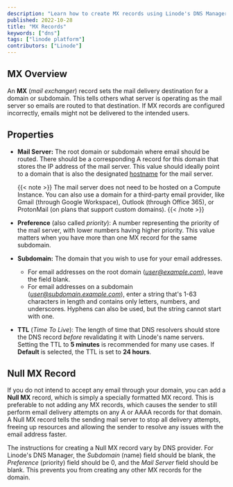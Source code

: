 ```yaml
---
description: "Learn how to create MX records using Linode's DNS Manager"
published: 2022-10-28
title: "MX Records"
keywords: ["dns"]
tags: ["linode platform"]
contributors: ["Linode"]
---
```


## MX Overview

An **MX** (*mail exchanger*) record sets the mail delivery destination for a domain or subdomain. This tells others what server is operating as the mail  server so emails are routed to that destination. If MX records are configured incorrectly, emails might not be delivered to the intended users.

## Properties

- **Mail Server:** The root domain or subdomain where email should be routed. There should be a corresponding A record for this domain that stores the IP address of the mail server. This value should ideally point to a domain that is also the designated [hostname](/docs/products/compute/compute-instances/guides/set-up-and-secure/#configure-a-custom-hostname) for the mail server.

    {{< note >}}
    The mail server does not need to be hosted on a Compute Instance. You can also use a domain for a third-party email provider, like Gmail (through Google Workspace), Outlook (through Office 365), or ProtonMail (on plans that support custom domains).
    {{< /note >}}

- **Preference** (also called *priority*): A number representing the priority of the mail server, with lower numbers having higher priority. This value matters when you have more than one MX record for the same subdomain.

- **Subdomain:** The domain that you wish to use for your email addresses.

    - For email addresses on the root domain (*user@example.com*), leave the field blank.
    - For email addresses on a subdomain (*user@subdomain.example.com*), enter a string that's 1-63 characters in length and contains only letters, numbers, and underscores. Hyphens can also be used, but the string cannot start with one.

- **TTL** (*Time To Live*): The length of time that DNS resolvers should store the DNS record *before* revalidating it with Linode's name servers. Setting the TTL to **5 minutes** is recommended for many use cases. If **Default** is selected, the TTL is set to **24 hours**.

## Null MX Record

If you do not intend to accept any email through your domain, you can add a **Null MX** record, which is simply a specially formatted MX record. This is preferable to not adding any MX records, which causes the sender to still perform email delivery attempts on any A or AAAA records for that domain. A Null MX record tells the sending mail server to stop all delivery attempts, freeing up resources and allowing the sender to resolve any issues with the email address faster.

The instructions for creating a Null MX record vary by DNS provider. For Linode's DNS Manager, the *Subdomain* (name) field should be blank, the *Preference* (priority) field should be 0, and the *Mail Server* field should be blank. This prevents you from creating any other MX records for the domain.
